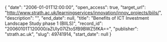 {
  "date": "2006-01-01T12:00:00", 
  "open_access": true, 
  "target_url": "http://www.strath.ac.uk/learningservices/innovation/innov_projects/biils/", 
  "description": "", 
  "end_date": null, 
  "title": "Benefits of ICT Investment Landscape Study phase 1 (BIILS)", 
  "record_id": "20060101T120000/aZUIy07lZtoSfB9BWZ5fKA==", 
  "publisher": "strath.ac.uk", 
  "slug": 49741914, 
  "start_date": null
}

